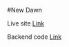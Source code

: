 #New Dawn 

Live site [Link](https://blog-app-client-rust.vercel.app/)

Backend code [Link](https://github.com/pranesh12/new-dawn-backend)
